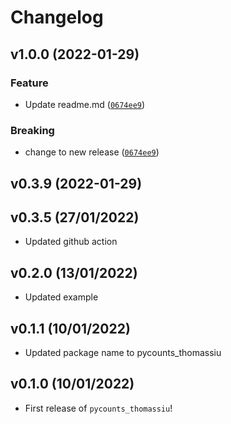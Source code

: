 # Changelog

<!--next-version-placeholder-->

## v1.0.0 (2022-01-29)
### Feature
* Update readme.md ([`0674ee9`](https://github.com/thomassiu/pycounts/commit/0674ee9eac4dcce8ddd6caf4a147ed4269d64c38))

### Breaking
* change to new release  ([`0674ee9`](https://github.com/thomassiu/pycounts/commit/0674ee9eac4dcce8ddd6caf4a147ed4269d64c38))

## v0.3.9 (2022-01-29)

## v0.3.5 (27/01/2022)

- Updated github action


## v0.2.0 (13/01/2022)

- Updated example

## v0.1.1 (10/01/2022)

- Updated package name to pycounts_thomassiu

## v0.1.0 (10/01/2022)

- First release of `pycounts_thomassiu`!

